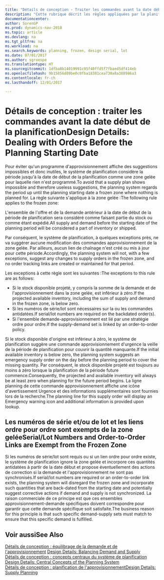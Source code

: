 ```yaml
---
title: "Détails de conception - Traiter les commandes avant la date début de la planification"
description: "Cette rubrique décrit les règles appliquées par la planification aux commandes dans la zone gelée."
documentationcenter: 
author: SorenGP
ms.prod: dynamics-nav-2018
ms.topic: article
ms.devlang: na
ms.tgt_pltfrm: na
ms.workload: na
ms.search.keywords: planning, frozen, design serial, lot
ms.date: 07/01/2017
ms.author: sgroespe
ms.translationtype: HT
ms.sourcegitcommit: 1dfba8b14019991c95f40ffd5f7fbaed5df414eb
ms.openlocfilehash: 9b15856d89be0c0fba18381cea730a8a388986a3
ms.contentlocale: fr-ch
ms.lasthandoff: 12/01/2017

---
```

# <a name="design-details-dealing-with-orders-before-the-planning-starting-date"></a><span data-ttu-id="ca4d4-103">Détails de conception : traiter les commandes avant la date début de la planification</span><span class="sxs-lookup"><span data-stu-id="ca4d4-103">Design Details: Dealing with Orders Before the Planning Starting Date</span></span>
<span data-ttu-id="ca4d4-104">Pour éviter qu'un programme d'approvisionnement affiche des suggestions impossibles et donc inutiles, le système de planification considère la période jusqu'à la date de début de la planification comme une zone gelée pour laquelle rien n'est programmé.</span><span class="sxs-lookup"><span data-stu-id="ca4d4-104">To avoid that a supply plan shows impossible and therefore useless suggestions, the planning system regards the period up until the planning starting date a frozen zone where nothing is planned for.</span></span> <span data-ttu-id="ca4d4-105">La règle suivante s'applique à la zone gelée :</span><span class="sxs-lookup"><span data-stu-id="ca4d4-105">The following rule applies to the frozen zone:</span></span>  
  
<span data-ttu-id="ca4d4-106">L'ensemble de l'offre et de la demande antérieur à la date de début de la période de planification sera considéré comme faisant partie du stock ou comme étant expédié.</span><span class="sxs-lookup"><span data-stu-id="ca4d4-106">All supply and demand before the starting date of the planning period will be considered a part of inventory or shipped.</span></span>  
  
<span data-ttu-id="ca4d4-107">Par conséquent, le système de planification, à quelques exceptions près, ne va suggérer aucune modification des commandes approvisionnement de la zone gelée. Par ailleurs, aucun lien de chaînage n'est créé ou mis à jour pour cette période.</span><span class="sxs-lookup"><span data-stu-id="ca4d4-107">Accordingly, the planning system will not, with a few exceptions, suggest any changes to supply orders in the frozen zone, and no order tracking links are created or maintained for that period.</span></span>  
  
<span data-ttu-id="ca4d4-108">Les exceptions à cette règle sont les suivantes :</span><span class="sxs-lookup"><span data-stu-id="ca4d4-108">The exceptions to this rule are as follows:</span></span>  
  
* <span data-ttu-id="ca4d4-109">Si le stock disponible projeté, y compris la somme de la demande et de l'approvisionnement dans la zone gelée, est inférieur à zéro.</span><span class="sxs-lookup"><span data-stu-id="ca4d4-109">If the projected available inventory, including the sum of supply and demand in the frozen zone, is below zero.</span></span>  
* <span data-ttu-id="ca4d4-110">Si les numéros de série/lot sont nécessaires sur la ou les commandes antidatées.</span><span class="sxs-lookup"><span data-stu-id="ca4d4-110">If serial/lot numbers are required on the backdated order(s).</span></span>  
* <span data-ttu-id="ca4d4-111">Si l'ensemble demande-approvisionnement est lié par une stratégie ordre pour ordre.</span><span class="sxs-lookup"><span data-stu-id="ca4d4-111">If the supply-demand set is linked by an order-to-order policy.</span></span>  
  
<span data-ttu-id="ca4d4-112">Si le stock disponible d'origine est inférieur à zéro, le système de planification suggère une commande approvisionnement d'urgence la veille de la période de planification pour couvrir la quantité manquante.</span><span class="sxs-lookup"><span data-stu-id="ca4d4-112">If the initial available inventory is below zero, the planning system suggests an emergency supply order on the day before the planning period to cover the missing quantity.</span></span> <span data-ttu-id="ca4d4-113">Par conséquent, le stock disponible projeté est toujours au moins à zéro lorsque la planification de la période future commence.</span><span class="sxs-lookup"><span data-stu-id="ca4d4-113">Consequently, the projected and available inventory will always be at least zero when planning for the future period begins.</span></span> <span data-ttu-id="ca4d4-114">La ligne planning de cette commande approvisionnement affiche une icône d'avertissement Urgence et des informations supplémentaires sont fournies lors de la recherche.</span><span class="sxs-lookup"><span data-stu-id="ca4d4-114">The planning line for this supply order will display an Emergency warning icon and additional information is provided upon lookup.</span></span>  
  
## <a name="seriallot-numbers-and-order-to-order-links-are-exempt-from-the-frozen-zone"></a><span data-ttu-id="ca4d4-115">Les numéros de série et/ou de lot et les liens ordre pour ordre sont exempts de la zone gelée</span><span class="sxs-lookup"><span data-stu-id="ca4d4-115">Serial/Lot Numbers and Order-to-Order Links are Exempt from the Frozen Zone</span></span>  
<span data-ttu-id="ca4d4-116">Si les numéros de série/lot sont requis ou si un lien ordre pour ordre existe, le système de planification ignore la zone gelée et incorpore ces quantités antidatées à partir de la date début et propose éventuellement des actions de correction si la demande et l'approvisionnement ne sont pas synchronisés.</span><span class="sxs-lookup"><span data-stu-id="ca4d4-116">If serial/lot numbers are required or an order-to-order link exists, the planning system will disregard the frozen zone and incorporate such quantities that are back-dated from the starting date and potentially suggest corrective actions if demand and supply is not synchronized.</span></span> <span data-ttu-id="ca4d4-117">La raison commerciale de ce principe est que ces ensembles approvisionnement-demande spécifiques doivent correspondre pour garantir que cette demande spécifique soit satisfaite.</span><span class="sxs-lookup"><span data-stu-id="ca4d4-117">The business reason for this principle is that such specific demand-supply sets must match to ensure that this specific demand is fulfilled.</span></span>  
  
## <a name="see-also"></a><span data-ttu-id="ca4d4-118">Voir aussi</span><span class="sxs-lookup"><span data-stu-id="ca4d4-118">See Also</span></span>  
<span data-ttu-id="ca4d4-119">[Détails de conception : équilibrage de la demande et de l'approvisionnement](design-details-balancing-demand-and-supply.md) </span><span class="sxs-lookup"><span data-stu-id="ca4d4-119">[Design Details: Balancing Demand and Supply](design-details-balancing-demand-and-supply.md) </span></span>  
<span data-ttu-id="ca4d4-120">[Détails de conception : concepts centraux du système de planification](design-details-central-concepts-of-the-planning-system.md) </span><span class="sxs-lookup"><span data-stu-id="ca4d4-120">[Design Details: Central Concepts of the Planning System](design-details-central-concepts-of-the-planning-system.md) </span></span>  
[<span data-ttu-id="ca4d4-121">Détails de conception : planification de l'approvisionnement</span><span class="sxs-lookup"><span data-stu-id="ca4d4-121">Design Details: Supply Planning</span></span>](design-details-supply-planning.md)

